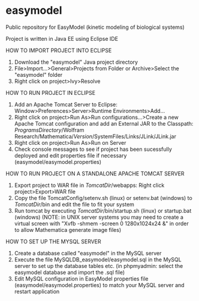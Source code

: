 # easymodel
Public repository for EasyModel (kinetic modeling of biological systems)

Project is written in Java EE using Eclipse IDE

HOW TO IMPORT PROJECT INTO ECLIPSE

1. Download the "easymodel" Java project directory
2. File>Import...>General>Projects from Folder or Archive>Select the "easymodel" folder
3. Right click on project>Ivy>Resolve

HOW TO RUN PROJECT IN ECLIPSE

1. Add an Apache Tomcat Server to Eclipse: Window>Preferences>Server>Runtime Environments>Add...
2. Right click on project>Run As>Run configurations...>Create a new Apache Tomcat configuration and add an External JAR to the Classpath: $ProgramsDirectory$/Wolfram Research/Mathematica/$Version$/SystemFiles/Links/JLink/JLink.jar
3. Right click on project>Run As>Run on Server
4. Check console messages to see if project has been sucessfully deployed and edit properties file if necessary (easymodel/easymodel.properties)

HOW TO RUN PROJECT ON A STANDALONE APACHE TOMCAT SERVER

1. Export project to WAR file in $TomcatDir$/webapps: Right click project>Export>WAR file
2. Copy the file TomcatConfig/setenv.sh (linux) or setenv.bat (windows) to $TomcatDir$/bin and edit the file to fit your system
3. Run tomcat by executing $TomcatDir$/bin/startup.sh (linux) or startup.bat (windows)
(NOTE: in UNIX server systems you may need to create a virtual screen with "Xvfb -shmem -screen 0 1280x1024x24 &" in order to allow Mathematica generate image files)

HOW TO SET UP THE MYSQL SERVER

1. Create a database called "easymodel" in the MySQL server
2. Execute the file MySQLDB_easymodel/easymodel.sql in the MySQL server to set up the database tables etc. (in phpmyadmin: select the easymodel database and import the .sql file)
3. Edit MySQL configuration in EasyModel properties file (easymodel/easymodel.properties) to match your MySQL server and restart application
